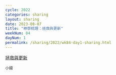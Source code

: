 ```yaml
---
cycle: 2022
categories: sharing
layout: sharing
date: 2023-08-07
title: "神學梳理：拯救與更新"
weekNum: 84
dayNum: 1
permalink: /sharing/2022/wk84-day1-sharing.html
---
```


[拯救與更新](https://eccseattle.github.io/media/sharing/2022/wk084/2023-08-07-bin.m4a)

`小錢`
